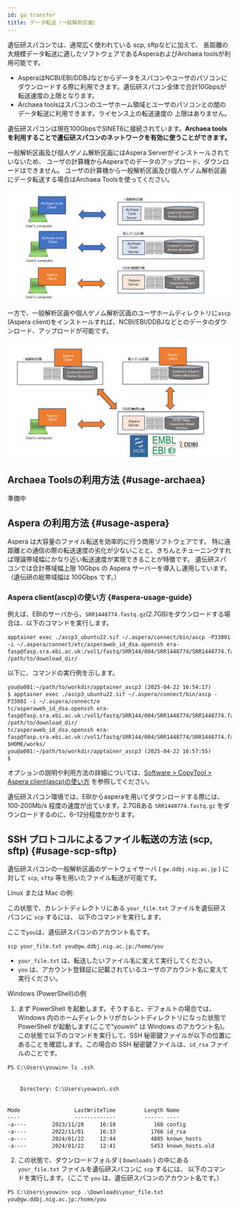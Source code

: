 ```yaml
---
id: ga_transfer
title: データ転送（一般解析区画）
---
```


遺伝研スパコンでは、通常広く使われている
scp, sftpなどに加えて、
長距離の大規模データ転送に適したソフトウェアであるAsperaおよびArchaea toolsが利用可能です。

- AsperaはNCBI/EBI/DDBJなどからデータをスパコンやユーザのパソコンにダウンロードする際に利用できます。遺伝研スパコン全体で合計10Gbpsが転送速度の上限となります。
- Archaea toolsはスパコンのユーザホーム領域とユーザのパソコンとの間のデータ転送に利用できます。ライセンス上の転送速度の
上限はありません。

遺伝研スパコンは現在100GbpsでSINET6に接続されています。**Archaea toolsを利用することで遺伝研スパコンのネットワークを有効に使うことができます。**


一般解析区画及び個人ゲノム解析区画にはAspera Serverがインストールされていないため、
ユーザの計算機からAsperaでのデータのアップロード、ダウンロードはできません。
ユーザの計算機から一般解析区画及び個人ゲノム解析区画にデータ転送する場合はArchaea Toolsを使ってください。


![](copytool_1.png)

一方で、一般解析区画や個人ゲノム解析区画のユーザホームディレクトリに`ascp` (Aspera client)をインストールすれば、NCBI/EBI/DDBJなどとのデータのダウンロード、アップロードが可能です。

![](copytool_2.png)


## Archaea Toolsの利用方法 {#usage-archaea}

準備中

## Aspera の利用方法 {#usage-aspera}

Aspera は大容量のファイル転送を効率的に行う商用ソフトウェアです。
特に遠距離との通信の際の転送速度の劣化が少ないことと、きちんとチューニングすれば理論帯域幅にかなり近い転送速度が実現できることが特徴です。
遺伝研スパコンでは合計帯域幅上限 10Gbps の Aspera サーバーを導入し運用しています。
（遺伝研の総帯域幅は 100Gbps です。）

### Aspera client(ascp)の使い方 {#aspera-usage-guide}

例えば、EBIのサーバから、`SRR1448774.fastq.gz`(2.7GB)をダウンロードする場合は、以下のコマンドを実行します。

```
apptainer exec ./ascp3_ubuntu22.sif ~/.aspera/connect/bin/ascp -P33001 -i ~/.aspera/connect/etc/asperaweb_id_dsa.openssh era-fasp@fasp.sra.ebi.ac.uk:/vol1/fastq/SRR144/004/SRR1448774/SRR1448774.fastq.gz /path/to/download_dir/
```

以下に、コマンドの実行例を示します。

```
you@a001:~/path/to/workdir/apptainer_ascp3 (2025-04-22 16:54:17)
$ apptainer exec ./ascp3_ubuntu22.sif ~/.aspera/connect/bin/ascp -P33001 -i ~/.aspera/connect/e
tc/asperaweb_id_dsa.openssh era-fasp@fasp.sra.ebi.ac.uk:/vol1/fastq/SRR144/004/SRR1448774/SRR1448774.fastq.gz /path/to/download_dir/
tc/asperaweb_id_dsa.openssh era-fasp@fasp.sra.ebi.ac.uk:/vol1/fastq/SRR144/004/SRR1448774/SRR1448774.fastq.gz $HOME/works/
you@a001:~/path/to/workdir/apptainer_ascp3 (2025-04-22 16:57:55)
$
```

オプションの説明や利用方法の詳細については、[Software > CopyTool > Aspera client(ascp)の使い方](/guides/software/CopyTool/aspera_client/) を参照してください。


遺伝研スパコン環境では、EBIからasperaを用いてダウンロードする際には、100-200Mb/s 程度の速度が出ています。2.7GBある `SRR1448774.fastq.gz` をダウンロードするのに、6–12分程度かかります。

##  SSH プロトコルによるファイル転送の方法 (scp, sftp) {#usage-scp-sftp}

遺伝研スパコンの一般解析区画のゲートウェイサーバ ( `gw.ddbj.nig.ac.jp` ) に対して `scp`, `sftp` 等を用いたファイル転送が可能です。

Linux または Mac の例:

この状態で、カレントディレクトリにある `your_file.txt` ファイルを遺伝研スパコンに `scp` するには、
以下のコマンドを実行します。

ここで`you`は、遺伝研スパコンのアカウント名です。

```
scp your_file.txt you@gw.ddbj.nig.ac.jp:/home/you
```

- `your_file.txt` は、転送したいファイル名に変えて実行してください。
- `you` は、アカウント登録証に記載されているユーザのアカウント名に変えて実行ください。


Windows (PowerShell)の例

1. まず PowerShell を起動します。そうすると、デフォルトの場合では、Windows 内のホームディレクトリがカレントディレクトリになった状態で PowerShell が起動します(ここで"youwin" は Windows のアカウント名)。この状態で以下のコマンドを実行して、SSH 秘密鍵ファイルが以下の位置にあることを確認します。この場合の SSH 秘密鍵ファイルは、`id_rsa` ファイルのことです。

```
PS C:\Users\youwin> ls .ssh


    Directory: C:\Users\youwin\.ssh


Mode                 LastWriteTime         Length Name
----                 -------------         ------ ----
-a----        2023/11/28     16:18            160 config
-a----        2022/11/01     16:33           1766 id_rsa
-a----        2024/01/22     12:44           4885 known_hosts
-a----        2024/01/22     12:41           5453 known_hosts.old
```

2. この状態で、ダウンロードフォルダ ( `Downloads` ) の中にある `your_file.txt` ファイルを遺伝研スパコンに `scp` するには、
以下のコマンドを実行します。（ここで `you` は、遺伝研スパコンのアカウント名です。）

```
PS C:\Users\youwin> scp .\Downloads\your_file.txt
you@gw.ddbj.nig.ac.jp:/home/you
```

